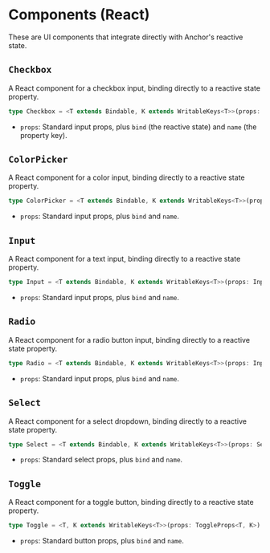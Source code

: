 # Components (React)

These are UI components that integrate directly with Anchor's reactive state.

## `Checkbox`

A React component for a checkbox input, binding directly to a reactive state property.

```typescript
type Checkbox = <T extends Bindable, K extends WritableKeys<T>>(props: InputProps<T, K>) => JSX.Element;
```

- `props`: Standard input props, plus `bind` (the reactive state) and `name` (the property key).

## `ColorPicker`

A React component for a color input, binding directly to a reactive state property.

```typescript
type ColorPicker = <T extends Bindable, K extends WritableKeys<T>>(props: InputProps<T, K>) => JSX.Element;
```

- `props`: Standard input props, plus `bind` and `name`.

## `Input`

A React component for a text input, binding directly to a reactive state property.

```typescript
type Input = <T extends Bindable, K extends WritableKeys<T>>(props: InputProps<T, K>) => JSX.Element;
```

- `props`: Standard input props, plus `bind` and `name`.

## `Radio`

A React component for a radio button input, binding directly to a reactive state property.

```typescript
type Radio = <T extends Bindable, K extends WritableKeys<T>>(props: InputProps<T, K>) => JSX.Element;
```

- `props`: Standard input props, plus `bind` and `name`.

## `Select`

A React component for a select dropdown, binding directly to a reactive state property.

```typescript
type Select = <T extends Bindable, K extends WritableKeys<T>>(props: SelectProps<T, K>) => JSX.Element;
```

- `props`: Standard select props, plus `bind` and `name`.

## `Toggle`

A React component for a toggle button, binding directly to a reactive state property.

```typescript
type Toggle = <T, K extends WritableKeys<T>>(props: ToggleProps<T, K>) => JSX.Element;
```

- `props`: Standard button props, plus `bind` and `name`.
